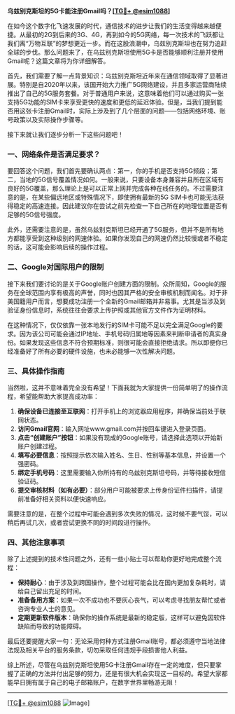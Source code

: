 **乌兹别克斯坦的5G卡能注册Gmail吗？[[TG💪+ @esim1088](https://t.me/s/esim1088)]**

在如今这个数字化飞速发展的时代，通信技术的进步让我们的生活变得越来越便捷。从最初的2G到后来的3G、4G，再到如今的5G网络，每一次技术的飞跃都让我们离“万物互联”的梦想更近一步。而在这股浪潮中，乌兹别克斯坦也在努力追赶全球的步伐。那么问题来了，在乌兹别克斯坦使用5G卡是否能够顺利注册并使用Gmail呢？这篇文章将为你详细解答。

首先，我们需要了解一点背景知识：乌兹别克斯坦近年来在通信领域取得了显著进展。特别是自2020年以来，该国开始大力推广5G网络建设，并且多家运营商陆续推出了自己的5G服务套餐。对于普通用户来说，这意味着他们可以通过购买一张支持5G功能的SIM卡来享受更快的速度和更低的延迟体验。但是，当我们提到能否用这张卡注册Gmail时，实际上涉及到了几个层面的问题——包括网络环境、账号政策以及实际操作步骤等。

接下来就让我们逐步分析一下这些问题吧！

### 一、网络条件是否满足要求？

要回答这个问题，我们首先要确认两点：第一，你的手机是否支持5G频段；第二，当地的5G信号覆盖情况如何。一般来说，只要设备本身兼容并且所在区域有良好的5G覆盖，那么理论上是可以正常上网并完成各种在线任务的。不过需要注意的是，在某些偏远地区或特殊情况下，即使拥有最新的5G SIM卡也可能无法获得稳定的高速连接。因此建议你在尝试之前先检查一下自己所在的地理位置是否有足够的5G信号强度。

此外，还需要注意的是，虽然乌兹别克斯坦已经开通了5G服务，但并不是所有地方都能享受到这种级别的网速体验。如果你发现自己的网速仍然比较慢或者不稳定的话，这可能会影响后续的操作过程。

### 二、Google对国际用户的限制

接下来我们要讨论的是关于Google账户创建方面的限制。众所周知，Google的服务在全球范围内享有极高的声誉，同时也因其严格的安全审核机制而闻名。对于非美国籍用户而言，想要成功注册一个全新的Gmail邮箱并非易事。尤其是当涉及到验证身份信息时，系统往往会要求上传护照或其他官方文件作为证明材料。

在这种情况下，仅仅依靠一张本地发行的SIM卡可能不足以完全满足Google的要求。因为该公司可能会通过IP地址、手机号码归属地等因素来判断申请者的真实身份。如果发现这些信息不符合预期标准，则很可能会直接拒绝请求。所以即便你已经准备好了所有必要的硬件设施，也未必能够一次性解决问题。

### 三、具体操作指南

当然啦，这并不意味着完全没有希望！下面我就为大家提供一份简单明了的操作流程，希望能帮助大家提高成功率：

1. **确保设备已连接至互联网**：打开手机上的浏览器应用程序，并确保当前处于联网状态。
2. **访问Gmail官网**：输入网址www.gmail.com并按回车键进入登录页面。
3. **点击“创建账户”按钮**：如果没有现成的Google账号，请选择此选项以开始新账户创建过程。
4. **填写必要信息**：按照提示依次输入姓名、生日、性别等基本信息，并设置一个强密码。
5. **绑定手机号码**：这里需要输入你所持有的乌兹别克斯坦号码，并等待接收短信验证码。
6. **提交审核材料（如有必要）**：部分用户可能被要求上传身份证件扫描件，请提前准备好相关资料以便快速响应。

需要注意的是，在整个过程中可能会遇到多次失败的情况，这时候不要气馁，可以稍后再试几次，或者尝试更换不同的时间段进行操作。

### 四、其他注意事项

除了上述提到的技术性问题之外，还有一些小贴士可以帮助你更好地完成整个流程：

- **保持耐心**：由于涉及到跨国操作，整个过程可能会比在国内更加复杂耗时，请给自己留出充足的时间。
- **准备备用方案**：如果一次不成功也不要灰心丧气，可以考虑寻找朋友帮忙或者咨询专业人士的意见。
- **定期更新软件版本**：确保你的操作系统是最新的稳定版，这样可以避免因软件缺陷而导致的功能障碍。

最后还要提醒大家一句：无论采用何种方式注册Gmail账号，都必须遵守当地法律法规及相关平台的服务条款，切勿采取任何违规手段损害他人利益。

综上所述，尽管在乌兹别克斯坦使用5G卡注册Gmail存在一定的难度，但只要掌握了正确的方法并付出足够的努力，还是有很大机会实现这一目标的。希望大家都能早日拥有属于自己的电子邮箱账户，在数字世界里畅游无阻！

---

[[TG💪+ @esim1088](https://t.me/s/esim1088) ![Image](https://i.postimg.cc/4NQfJmqS/Snipaste-2025-05-13-00-14-12.png)]